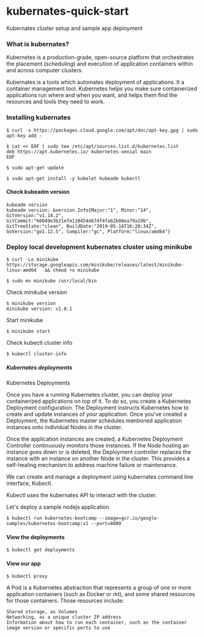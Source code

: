 # kubernates-quick-start
Kubernates cluster setup and sample app deployment


### What is kubernates?

Kubernetes is a production-grade, open-source platform that orchestrates the placement (scheduling) and execution of application containers within and across computer clusters.

Kubernates is a tools which automates deployment of applications. It a container management tool.  Kubernetes helps you make sure containerized applications run where and when you want, and helps them find the resources and tools they need to work.




### Installing kubernates

```
$ curl -s https://packages.cloud.google.com/apt/doc/apt-key.gpg | sudo apt-key add -

$ cat << EOF | sudo tee /etc/apt/sources.list.d/kubernetes.list
deb https://apt.kubernetes.io/ kubernetes-xenial main
EOF

$ sudo apt-get update

$ sudo apt-get install -y kubelet kubeadm kubectl

```

#### Check kubeadm version

```
kubeadm version
kubeadm version: &version.Info{Major:"1", Minor:"14", GitVersion:"v1.14.2", GitCommit:"66049e3b21efe110454d67df4fa62b08ea79a19b", GitTreeState:"clean", BuildDate:"2019-05-16T16:20:34Z", GoVersion:"go1.12.5", Compiler:"gc", Platform:"linux/amd64"}

```


### Deploy local development kubernates cluster using minikube

```
$ curl -Lo minikube https://storage.googleapis.com/minikube/releases/latest/minikube-linux-amd64   && chmod +x minikube
```

```
$ sudo mv minikube /usr/local/bin
```

Check minikube version


```
$ minikube version
minikube version: v1.0.1

```

Start minikube

```
$ minikube start

```

Check kubectl cluster info

```
$ kubectl cluster-info
```



##### Kubernates deployments


Kubernetes Deployments

Once you have a running Kubernetes cluster, you can deploy your containerized applications on top of it. To do so, you create a Kubernetes Deployment configuration. The Deployment instructs Kubernetes how to create and update instances of your application. Once you've created a Deployment, the Kubernetes master schedules mentioned application instances onto individual Nodes in the cluster.

Once the application instances are created, a Kubernetes Deployment Controller continuously monitors those instances. If the Node hosting an instance goes down or is deleted, the Deployment controller replaces the instance with an instance on another Node in the cluster. This provides a self-healing mechanism to address machine failure or maintenance.


We can create and manage a deployment using kubernates command line interface, Kubectl.


Kubectl uses the kubernates API to interact with the cluster.



Let's deploy a sample nodejs application


```
$ kubectl run kubernetes-bootcamp --image=gcr.io/google-samples/kubernetes-bootcamp:v1 --port=8080

```

#### View the deployments

```
$ kubectl get deployments

```


#### View our app


```
$ kubectl proxy
```



A Pod is a Kubernetes abstraction that represents a group of one or more application containers (such as Docker or rkt), and some shared resources for those containers. Those resources include:

    Shared storage, as Volumes
    Networking, as a unique cluster IP address
    Information about how to run each container, such as the container image version or specific ports to use